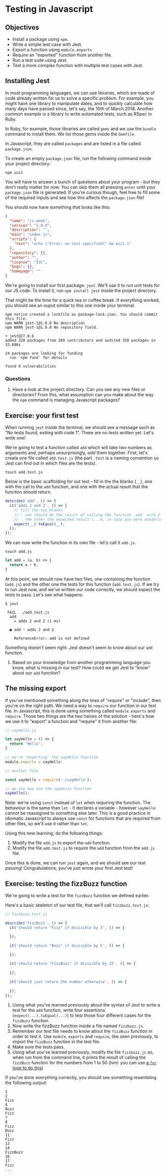 # Testing in Javascript

## Objectives

 * Install a package using `npm`.
 * Write a simple test case with Jest.
 * Export a function using `module.exports`
 * Require an "exported" function from another file.
 * Run a test suite using Jest. 
 * Test a more complex function with multiple test cases with Jest.

## Installing Jest

In most programming languages, we can use libraries, which are made of code already written for us to solve a specific problem. For example, you might have one library to manipulate dates, and to quickly calculate how many days have passed since, let's  say, the 10th of March 2018. Another common example is a library to write automated tests, such as RSpec in Ruby.

In Ruby, for example, those libraries are called `gems` and we use the `bundle` command to install them. We list those gems inside the `Gemfile`.

In Javascript, they are called `packages` and are listed in a file called `package.json`.

To create an empty `package.json` file, run the following command inside your project directory:
```
npm init
```

You will have to answer a bunch of questions about your program - but they don't really matter for now. You can skip them all pressing `enter` until your `package.json` file is generated. If you're curious though, feel free to fill some of the required inputs and see how this affects the `package.json` file!

You should now have something that looks like this:
```json
{
  "name": "js-week",
  "version": "1.0.0",
  "description": "",
  "main": "index.js",
  "scripts": {
    "test": "echo \"Error: no test specified\" && exit 1"
  },
  "repository": {},
  "author": "",
  "license": "ISC",
  "bugs": {},
  "homepage": ""
}
```

We're going to install our first package: `jest`. We'll use it to run unit tests for our JS code. To install it, run `npm install jest` inside the project directory.

That might be the time for a quick tea or coffee break. If everything worked, you should see an ouput similar to this one inside your terminal:

```
npm notice created a lockfile as package-lock.json. You should commit this file.
npm WARN jest-1@1.0.0 No description
npm WARN jest-1@1.0.0 No repository field.

+ jest@27.0.6
added 328 packages from 269 contributors and audited 328 packages in 33.686s

24 packages are looking for funding
  run `npm fund` for details

found 0 vulnerabilities
```

### Questions
1. Have a look at the project directory. Can you see any new files or directories? From this, what assumption can you make about the way the `npm` command is managing Javascript packages? 

## Exercise: your first test

When running `jest` inside the terminal, we should see a message such as "No tests found, exiting with code 1". There are no tests written yet. Let's write one!

We're going to test a function called `add` which will take two numbers as arguments and, perhaps unsurprisingly, *add* them together. First, let's create one file called `add.test.js` (the part `.test` is a naming convention so Jest can find out in which files are the tests).

```
touch add.test.js
```

Below is the basic scaffolding for out test - fill in the the blanks (`__`), one with the call to the `add` function, and one with the actual result that the function should return.

```javascript
describe('add', () => {
  it('adds 2 and 2', () => {
    // fill the two blanks
    // - one should be the result of calling the function `add` with 2 and 2
    // - the other the expected result (...4, in case you were wondering!)
    expect(__).toEqual(__);
  });
});
```

We can now write the function in its own file - let's call it `add.js`.
```
touch add.js
```

```javascript
let add = (a, b) => {
  return a + b;
}
```

At this point, we should now have two files, one containing the function (`add.js`) and the other one the tests for this function (`add.test.js`). If we try to run Jest now, and we've written our code correctly, we should expect the tests to pass. Let's see what happens:
```
$ jest

 FAIL  ./add.test.js
  add
    ✕ adds 2 and 2 (1 ms)

  ● add › adds 2 and 2

    ReferenceError: add is not defined
```

Something doesn't seem right. Jest doesn't seem to know about our `add` function.

1. Based on your knowledge from another programming language you know, what is missing in our test? How could we get Jest to "know" about our `add` function?

## The missing export

If you've mentioned something along the lines of "require" or "include", then you're on the right path. We need a way to `require` our function in our test file. In Javascript, this is done using something called `module.exports` and `require`. Those two things are the two halves of the solution - here's how we use it to "export" a function and "require" it from another file:

```javascript
// sayHello.js

let sayHello = () => {
  return 'Hello';
}

// we're "exporting" the sayHello function
module.exports = sayHello;
```
```javascript
// another file

const sayHello = require('./sayHello');

// we can now use the sayHello function
sayHello();
```

Note: we're using `const` instead of `let` when requiring the function. The behaviour is the same than `let` - it declares a variable - however `sayHello` cannot be reassigned to something else later. This is a good practice in idiomatic Javascript to always use `const` for functions that are required from other files, so we'll use it rather than `let`.

Using this new learning, do the following things:
1. Modify the file `add.js` to export the `add` function.
2. Modify the file `add.test.js` to require the `add` function from the `add.js` file.

Once this is done, we can run `jest` again, and we should see our test passing! Congratulations, you've just wrote your first Jest test!

## Exercise: testing the fizzBuzz function

We're going to write a test for the `fizzBuzz` function we defined earlier. 

Here's a basic skeleton of our test file, that we'll call `fizzbuzz.test.js`:

```javascript
// fizzbuzz.test.js

describe('fizzBuzz', () => {
  it('should return "Fizz" if divisible by 3', () => {

  });

  it('should return "Buzz" if divisible by 5', () => {
    
  });

  it('should return "FizzBuzz" if divisible by 15', () => {
    
  });

  it('should just return the number otherwise', () => {
    
  });
});
```

1. Using what you've learned previously about the syntax of Jest to write a test for the `add` function, write four assertions (`expect(...).toEqual(...)`) to test those four different cases for the `fizzBuzz` function.
2. Now write the fizzBuzz function inside a file named `fizzbuzz.js`. 
3. Remember our test file needs to know about the `fizzBuzz` function in order to test it. Use `module.exports` and `require`, like seen previously, to import the `fizzBuzz` function in the test file.
4. Make sure the tests pass.
5. Using what you've learned previously, modify the file `fizzbuzz.js` so, when run from the command line, it prints the result of calling the `fizzBuzz` function for the numbers from 1 to 50 (hint: you can use [a `for` loop to do this](https://developer.mozilla.org/en-US/docs/Web/JavaScript/Reference/Statements/for))

If you've done everything correctly, you should see something resembling the following output:

```
1
2
Fizz
4
Buzz
Fizz
7
8
Fizz
Buzz
11
Fizz
13
14
FizzBuzz
16
17
Fizz
...
```